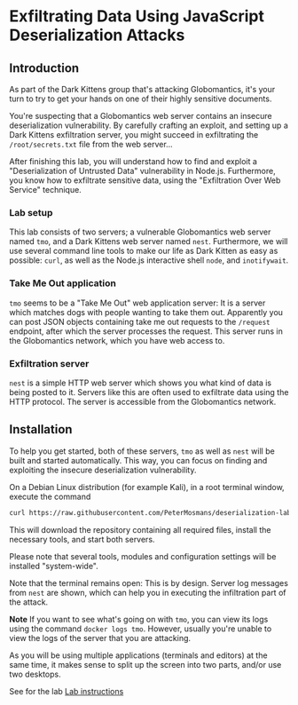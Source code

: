 # Exfiltrating Data Using JavaScript Deserialization Attacks

## Introduction

As part of the Dark Kittens group that's attacking Globomantics, it's your turn
to try to get your hands on one of their highly sensitive documents.

You're suspecting that a Globomantics web server contains an insecure
deserialization vulnerability. By carefully crafting an exploit, and setting up
a Dark Kittens exfiltration server, you might succeed in exfiltrating the
`/root/secrets.txt` file from the web server...

After finishing this lab, you will understand how to find and exploit a
"Deserialization of Untrusted Data" vulnerability in Node.js. Furthermore, you
know how to exfiltrate sensitive data, using the "Exfiltration Over Web Service"
technique.

### Lab setup

This lab consists of two servers; a vulnerable Globomantics web server named
`tmo`, and a Dark Kittens web server named `nest`. Furthermore, we will use
several command line tools to make our life as Dark Kitten as easy as possible:
`curl`, as well as the Node.js interactive shell `node`, and `inotifywait`.

### Take Me Out application

`tmo` seems to be a "Take Me Out" web application server: It is a server which
matches dogs with people wanting to take them out. Apparently you can post JSON
objects containing take me out requests to the `/request` endpoint, after which
the server processes the request. This server runs in the Globomantics network,
which you have web access to.

### Exfiltration server

`nest` is a simple HTTP web server which shows you what kind of data is being
posted to it. Servers like this are often used to exfiltrate data using the HTTP
protocol. The server is accessible from the Globomantics network.

## Installation

To help you get started, both of these servers, `tmo` as well as `nest` will be
built and started automatically. This way, you can focus on finding and
exploiting the insecure deserialization vulnerability.

On a Debian Linux distribution (for example Kali), in a root terminal window,
execute the command

```bash
curl https://raw.githubusercontent.com/PeterMosmans/deserialization-lab/main/install.sh | bash
```

This will download the repository containing all required files, install the
necessary tools, and start both servers.

Please note that several tools, modules and configuration settings will be
installed "system-wide".

Note that the terminal remains open: This is by design. Server log messages from
`nest` are shown, which can help you in executing the infiltration part of the
attack.

**Note** If you want to see what's going on with `tmo`, you can view its logs
using the command `docker logs tmo`. However, usually you're unable to view the
logs of the server that you are attacking.

As you will be using multiple applications (terminals and editors) at the same
time, it makes sense to split up the screen into two parts, and/or use two
desktops.

See for the lab [Lab instructions](Lab_instructions.md)

